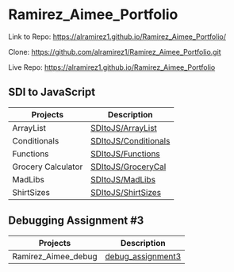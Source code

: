 # Ramirez_Aimee_Portfolio

Link to Repo: <https://alramirez1.github.io/Ramirez_Aimee_Portfolio/>

Clone: <https://github.com/alramirez1/Ramirez_Aimee_Portfolio.git>

Live Repo: <https://alramirez1.github.io/Ramirez_Aimee_Portfolio>


## SDI to JavaScript

| Projects | Description |
| ----------- | ----------- |
| ArrayList | [SDItoJS/ArrayList](./SDItoJS/ArrayList)|
| Conditionals | [SDItoJS/Conditionals](./SDItoJS/Conditionals)|
| Functions | [SDItoJS/Functions](./SDItoJS/Functions)|
| Grocery Calculator| [SDItoJS/GroceryCal](./SDItoJS/GroceryCal)|
| MadLibs | [SDItoJS/MadLibs](./SDItoJS/MadLibs)|
| ShirtSizes | [SDItoJS/ShirtSizes](./SDItoJS/ShirtSizes)|

## Debugging Assignment #3

| Projects | Description |
| ----------- | ----------- |
| Ramirez_Aimee_debug | [debug_assignment3](./debug_assignment3)|

